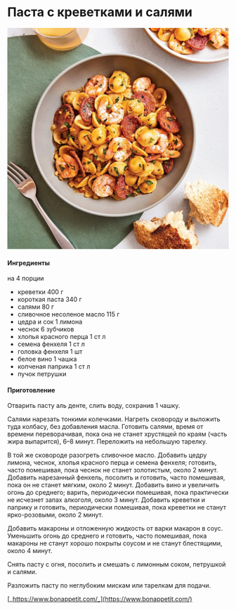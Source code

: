 # Паста с креветками и салями

![Паста с креветками и салями](../../pics/Shrimp-and-Salami-Pasta.webp)

#### Ингредиенты

на 4 порции

* креветки 400 г
* короткая паста 340 г
* салями 80 г
* сливочное несоленое масло 115 г
* цедра и сок 1 лимона
* чеснок 6 зубчиков
* хлопья красного перца 1 ст л
* семена фенхеля 1 ст л
* головка фенхеля 1 шт
* белое вино 1 чашка
* копченая паприка 1 ст л
* пучок петрушки

#### Приготовление

Отварить пасту аль денте, слить воду, сохранив 1 чашку.

Салями нарезать тонкими колечками. Нагреть сковороду и выложить туда колбасу, без добавления масла. Готовить салями, время от времени переворачивая, пока она не станет хрустящей по краям (часть жира выпарится), 6–8 минут. Переложить на небольшую тарелку.

В той же сковороде разогреть сливочное масло. Добавить цедру лимона, чеснок, хлопья красного перца и семена фенхеля; готовить, часто помешивая, пока чеснок не станет золотистым, около 2 минут. Добавить нарезанный фенхель, посолить и готовить, часто помешивая, пока он не станет мягким, около 2 минут. Добавить вино и увеличить огонь до среднего; варить, периодически помешивая, пока практически не исчезнет запах алкоголя, около 3 минут. Добавить креветки и паприку и готовить, периодически помешивая, пока креветки не станут ярко-розовыми, около 2 минут.

Добавить макароны и отложенную жидкость от варки макарон в соус. Уменьшить огонь до среднего и готовить, часто помешивая, пока макароны не станут хорошо покрыты соусом и не станут блестящими, около 4 минут.

Снять пасту с огня, посолить и смешать с лимонным соком, петрушкой и салями.

Разложить пасту по неглубоким мискам или тарелкам для подачи.

[_https://www.bonappetit.com/_](https://www.bonappetit.com/)

